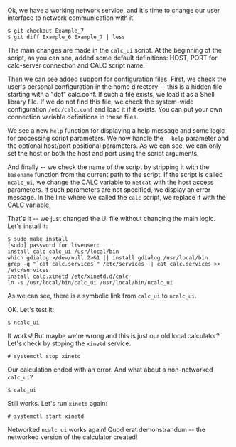 Ok, we have a working network service, and it's time to change our user interface to network communication with it.
```
$ git checkout Example_7
$ git diff Example_6 Example_7 | less
```
The main changes are made in the `calc_ui` script. At the beginning of the script, as you can see, added some default definitions: HOST, PORT for calc-server connection and CALC script name.

Then we can see added support for configuration files. First, we check the user's personal configuration in the home directory -- this is a hidden file starting with a "dot" calc.conf. If such a file exists, we load it as a Shell library file. If we do not find this file, we check the system-wide configuration `/etc/calc.conf` and load it if it exists. You can put your own connection variable definitions in these files.

We see a new `help` function for displaying a help message and some logic for processing script parameters. We now handle the `--help` parameter and the optional host/port positional parameters. As we can see, we can only set the host or both the host and port using the script arguments.

And finally -- we check the name of the script by stripping it with the `basename` function from the current path to the script. If the script is called `ncalc_ui`, we change the CALC variable to `netcat` with the host access parameters. If such parameters are not specified, we display an error message. In the line where we called the `calc` script, we replace it with the CALC variable.

That's it -- we just changed the UI file without changing the main logic. Let's install it:
```
$ sudo make install
[sudo] password for liveuser: 
install calc calc_ui /usr/local/bin
which gdialog >/dev/null 2>&1 || install gdialog /usr/local/bin
grep -q "`cat calc.services`" /etc/services || cat calc.services >> /etc/services
install calc.xinetd /etc/xinetd.d/calc
ln -s /usr/local/bin/calc_ui /usr/local/bin/ncalc_ui
```
As we can see, there is a symbolic link from `calc_ui` to `ncalc_ui`.

OK. Let's test it:
```
$ ncalc_ui 
```
It works! But maybe we're wrong and this is just our old local calculator? Let's check by stoping the `xinetd` service:
```
# systemctl stop xinetd
```
Our calculation ended with an error. And what about a non-networked `calc_ui`?
```
$ calc_ui 
```
Still works. Let's run `xinetd` again:
```
# systemctl start xinetd
```
Networked `ncalc_ui` works again! Quod erat demonstrandum -- the networked version of the calculator created!
